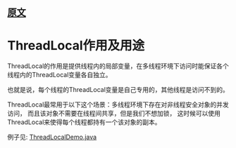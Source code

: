 
## [原文](https://www.jianshu.com/p/bb3cab804ec0)

# ThreadLocal作用及用途

ThreadLocal的作用是提供线程内的局部变量，在多线程环境下访问时能保证各个线程内的ThreadLocal变量各自独立。

也就是说，每个线程的ThreadLocal变量是自己专用的，其他线程是访问不到的。

ThreadLocal最常用于以下这个场景：多线程环境下存在对非线程安全对象的并发访问，
而且该对象不需要在线程间共享，但是我们不想加锁，
这时候可以使用ThreadLocal来使得每个线程都持有一个该对象的副本。

例子见: [ThreadLocalDemo.java](/src/main/java/space/pankui/basic/ThreadLocalDemo.java)

 